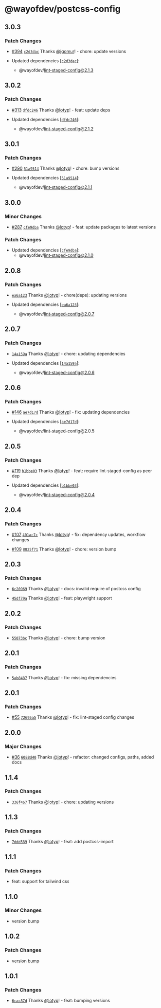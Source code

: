 # @wayofdev/postcss-config

## 3.0.3

### Patch Changes

- [#394](https://github.com/wayofdev/npm-shareable-configs/pull/394) [`c2d3dac`](https://github.com/wayofdev/npm-shareable-configs/commit/c2d3dacf2b1381f47302951b8c5b8bab816088e1) Thanks [@igomur](https://github.com/igomur)! - chore: update versions

- Updated dependencies [[`c2d3dac`](https://github.com/wayofdev/npm-shareable-configs/commit/c2d3dacf2b1381f47302951b8c5b8bab816088e1)]:
  - @wayofdev/lint-staged-config@2.1.3

## 3.0.2

### Patch Changes

- [#313](https://github.com/wayofdev/npm-shareable-configs/pull/313) [`dfdc246`](https://github.com/wayofdev/npm-shareable-configs/commit/dfdc246bf6257aa06af82bd62b0805f89421dccc) Thanks [@lotyp](https://github.com/lotyp)! - feat: update deps

- Updated dependencies [[`dfdc246`](https://github.com/wayofdev/npm-shareable-configs/commit/dfdc246bf6257aa06af82bd62b0805f89421dccc)]:
  - @wayofdev/lint-staged-config@2.1.2

## 3.0.1

### Patch Changes

- [#290](https://github.com/wayofdev/npm-shareable-configs/pull/290) [`51a9514`](https://github.com/wayofdev/npm-shareable-configs/commit/51a9514f5c94f67ea2acd70a5c9b2b148c0913be) Thanks [@lotyp](https://github.com/lotyp)! - chore: bump versions

- Updated dependencies [[`51a9514`](https://github.com/wayofdev/npm-shareable-configs/commit/51a9514f5c94f67ea2acd70a5c9b2b148c0913be)]:
  - @wayofdev/lint-staged-config@2.1.1

## 3.0.0

### Minor Changes

- [#287](https://github.com/wayofdev/npm-shareable-configs/pull/287) [`cfe9dba`](https://github.com/wayofdev/npm-shareable-configs/commit/cfe9dba36a81b900d01e980f5b565405e91e188f) Thanks [@lotyp](https://github.com/lotyp)! - feat: update packages to latest versions

### Patch Changes

- Updated dependencies [[`cfe9dba`](https://github.com/wayofdev/npm-shareable-configs/commit/cfe9dba36a81b900d01e980f5b565405e91e188f)]:
  - @wayofdev/lint-staged-config@2.1.0

## 2.0.8

### Patch Changes

- [`ea6a123`](https://github.com/wayofdev/npm-shareable-configs/commit/ea6a123c85dbb027f649cbde817293c8271379a1) Thanks [@lotyp](https://github.com/lotyp)! - chore(deps): updating versions

- Updated dependencies [[`ea6a123`](https://github.com/wayofdev/npm-shareable-configs/commit/ea6a123c85dbb027f649cbde817293c8271379a1)]:
  - @wayofdev/lint-staged-config@2.0.7

## 2.0.7

### Patch Changes

- [`14a159a`](https://github.com/wayofdev/npm-shareable-configs/commit/14a159a6f132f4ce5afa4b3490c75ffb85422a06) Thanks [@lotyp](https://github.com/lotyp)! - chore: updating dependencies

- Updated dependencies [[`14a159a`](https://github.com/wayofdev/npm-shareable-configs/commit/14a159a6f132f4ce5afa4b3490c75ffb85422a06)]:
  - @wayofdev/lint-staged-config@2.0.6

## 2.0.6

### Patch Changes

- [#146](https://github.com/wayofdev/npm-shareable-configs/pull/146) [`ae7d17d`](https://github.com/wayofdev/npm-shareable-configs/commit/ae7d17d2d699062de637b24d0b77acf0de235aa3) Thanks [@lotyp](https://github.com/lotyp)! - fix: updating dependencies

- Updated dependencies [[`ae7d17d`](https://github.com/wayofdev/npm-shareable-configs/commit/ae7d17d2d699062de637b24d0b77acf0de235aa3)]:
  - @wayofdev/lint-staged-config@2.0.5

## 2.0.5

### Patch Changes

- [#119](https://github.com/wayofdev/npm-shareable-configs/pull/119) [`b1bbe03`](https://github.com/wayofdev/npm-shareable-configs/commit/b1bbe03a4bb1ce30792ee8c828cf17a7fbf513bf) Thanks [@lotyp](https://github.com/lotyp)! - feat: require lint-staged-config as peer dep

- Updated dependencies [[`b1bbe03`](https://github.com/wayofdev/npm-shareable-configs/commit/b1bbe03a4bb1ce30792ee8c828cf17a7fbf513bf)]:
  - @wayofdev/lint-staged-config@2.0.4

## 2.0.4

### Patch Changes

- [#107](https://github.com/wayofdev/npm-shareable-configs/pull/107) [`401ac7c`](https://github.com/wayofdev/npm-shareable-configs/commit/401ac7c000963421f11fc29ce230a650de976e25) Thanks [@lotyp](https://github.com/lotyp)! - fix: dependency updates, workflow changes

- [#109](https://github.com/wayofdev/npm-shareable-configs/pull/109) [`8825f71`](https://github.com/wayofdev/npm-shareable-configs/commit/8825f718a851dde909eebb36b908f59cfcbf29eb) Thanks [@lotyp](https://github.com/lotyp)! - chore: version bump

## 2.0.3

### Patch Changes

- [`6c20969`](https://github.com/wayofdev/npm-shareable-configs/commit/6c2096931aee2f1c3f499d47f7083e87b6c245ba) Thanks [@lotyp](https://github.com/lotyp)! - docs: invalid require of postcss config

- [`45df79a`](https://github.com/wayofdev/npm-shareable-configs/commit/45df79a7243b975f4f75220d1dff680b0656e56f) Thanks [@lotyp](https://github.com/lotyp)! - feat: playwright support

## 2.0.2

### Patch Changes

- [`55073bc`](https://github.com/wayofdev/npm-shareable-configs/commit/55073bc1eb6bfbdb65259e1dca4eb18d9ccaabdb) Thanks [@lotyp](https://github.com/lotyp)! - chore: bump version

## 2.0.1

### Patch Changes

- [`5ab8487`](https://github.com/wayofdev/npm-shareable-configs/commit/5ab84877a60804623d8bc35164c5846cbadddd40) Thanks [@lotyp](https://github.com/lotyp)! - fix: missing dependencies

## 2.0.1

### Patch Changes

- [#55](https://github.com/wayofdev/npm-shareable-configs/pull/55) [`72695a5`](https://github.com/wayofdev/npm-shareable-configs/commit/72695a5116d17861e508389dce9bfdf93dcd7dc4) Thanks [@lotyp](https://github.com/lotyp)! - fix: lint-staged config changes

## 2.0.0

### Major Changes

- [#36](https://github.com/wayofdev/npm-shareable-configs/pull/36) [`6088d40`](https://github.com/wayofdev/npm-shareable-configs/commit/6088d40a769a3a69656d55c53793ff41b318ce90) Thanks [@lotyp](https://github.com/lotyp)! - refactor: changed configs, paths, added docs

## 1.1.4

### Patch Changes

- [`336f467`](https://github.com/wayofdev/npm-shareable-configs/commit/336f467362a10239bc6f5610ef53786b1d89f5b9) Thanks [@lotyp](https://github.com/lotyp)! - chore: updating versions

## 1.1.3

### Patch Changes

- [`7ddd589`](https://github.com/wayofdev/npm-shareable-configs/commit/7ddd589e3ac81ce08bed797dddc003e09254525a)
  Thanks [@lotyp](https://github.com/lotyp)! - feat: add postcss-import

## 1.1.1

### Patch Changes

- feat: support for tailwind css

## 1.1.0

### Minor Changes

- version bump

## 1.0.2

### Patch Changes

- version bump

## 1.0.1

### Patch Changes

- [`6cac87d`](https://github.com/wayofdev/npm-shareable-configs/commit/6cac87d55bc1488b1eee040c793d72fab12f5564)
  Thanks [@lotyp](https://github.com/lotyp)! - feat: bumping versions
